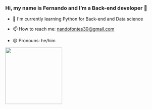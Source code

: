 ### Hi, my name is Fernando and I’m a Back-end developer 👋

- 🌱 I'm currently learning Python for Back-end and Data science

- 📫 How to reach me: nandofontes30@gmail.com
- 😄 Pronouns: he/him

<div>
  <a href-"https://github.com/Nando2003">
  <img height="180em" src="https://github-readme-stats.vercel.app/api/top-langs/?username=Nando2003&layout=compact&langs_count=16&theme=PowerShell"/>
</div>


